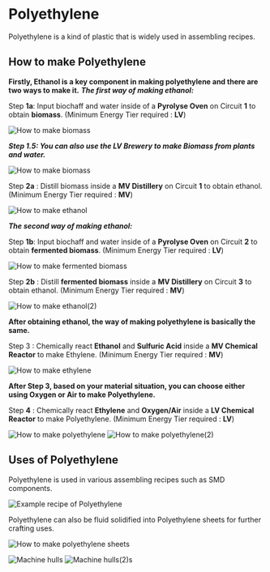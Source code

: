 # Polyethylene

Polyethylene is a kind of plastic that is widely used in assembling recipes.

## How to make Polyethylene

**Firstly, Ethanol is a key component in making polyethylene and there are two ways to make it.**
***The first way of making ethanol:***

Step **1a**: Input biochaff and water inside of a **Pyrolyse Oven** on Circuit **1** to obtain **biomass**. (Minimum Energy Tier required : **LV**)

![How to make biomass](Images/pyrolyse_oven_bio_chaff_to_biomass.png)

***Step 1.5: You can also use the LV Brewery to make Biomass from plants and water.*** 

![How to make biomass](Images/brewery_biomass_from_glow_berries.png)


Step **2a** : Distill biomass inside a **MV Distillery** on Circuit **1** to obtain ethanol. (Minimum Energy Tier required : **MV**)

![How to make ethanol](Images/distillery_distill_biomass_to_ethanol.png)

***The second way of making ethanol:***

Step **1b**: Input biochaff and water inside of a **Pyrolyse Oven** on Circuit **2** to obtain **fermented biomass**. (Minimum Energy Tier required : **LV**)

![How to make fermented biomass](Images/pyrolyse_oven_bio_chaff_to_fermented_biomass.png)

Step **2b** : Distill **fermented biomass** inside a **MV Distillery** on Circuit **3** to obtain ethanol. (Minimum Energy Tier required : **MV**)

![How to make ethanol(2)](Images/distillery_distill_fermented_biomass_to_ethanol.png)

**After obtaining ethanol, the way of making polyethylene is basically the same.**

Step 3 : Chemically react **Ethanol** and **Sulfuric Acid** inside a **MV Chemical Reactor** to make Ethylene. (Minimum Energy Tier required : **MV**)

![How to make ethylene](Images/chemical_reactor_ethylene_from_ethanol.png)

**After Step 3, based on your material situation, you can choose either using Oxygen or Air to make Polyethylene.**

Step **4** : Chemically react **Ethylene** and **Oxygen/Air** inside a **LV Chemical Reactor** to make Polyethylene. (Minimum Energy Tier required : **LV**)

![How to make polyethylene](Images/chemical_reactor_polyethylene_from_air.png)
![How to make polyethylene(2)](Images/chemical_reactor_polyethylene_from_oxygen.png)



## Uses of Polyethylene

Polyethylene is used in various assembling recipes such as SMD components.

![Example recipe of Polyethylene](Images/assembler_inductor.png)

Polyethylene can also be fluid solidified into Polyethylene sheets for further crafting uses.

![How to make polyethylene sheets](Images/fluid_solidifier_solidify_polyethylene_to_plate.png)

![Machine hulls](Images/shaped_ev_machine_hull.png)
![Machine hulls(2)](Images/shaped_hv_machine_hull.png)s